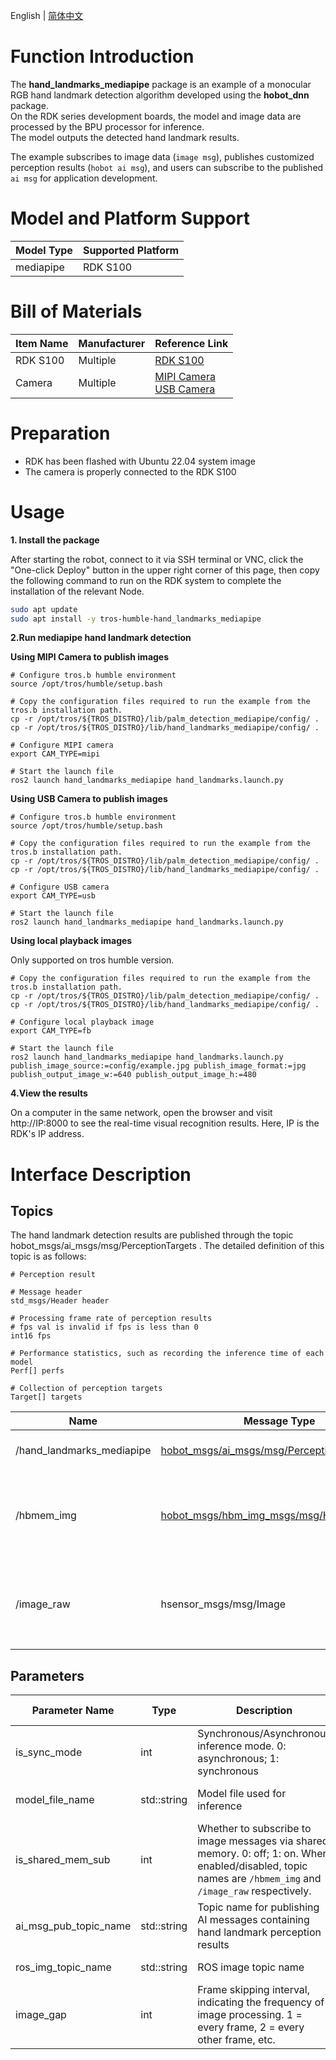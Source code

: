 English | [简体中文](./README_cn.md)

# Function Introduction

The **hand_landmarks_mediapipe** package is an example of a monocular RGB hand landmark detection algorithm developed using the **hobot_dnn** package.  
On the RDK series development boards, the model and image data are processed by the BPU processor for inference.  
The model outputs the detected hand landmark results.

The example subscribes to image data (`image msg`), publishes customized perception results (`hobot ai msg`), and users can subscribe to the published `ai msg` for application development.

# Model and Platform Support

| Model Type           | Supported Platform |
| :------------------- | ------------------ |
| mediapipe            | RDK S100           |

# Bill of Materials

| Item Name            | Manufacturer | Reference Link                                                                 |
| :------------------- | ------------ | ------------------------------------------------------------------------------ |
| RDK S100             | Multiple     | [RDK S100](https://developer.horizon.cc/rdks100)                               |
| Camera               | Multiple     | [MIPI Camera](https://developer.horizon.cc/nodehubdetail/168958376283445781)<br>[USB Camera](https://developer.horizon.cc/nodehubdetail/168958376283445777) |

# Preparation

- RDK has been flashed with Ubuntu 22.04 system image  
- The camera is properly connected to the RDK S100

# Usage

**1. Install the package**

After starting the robot, connect to it via SSH terminal or VNC, click the "One-click Deploy" button in the upper right corner of this page, then copy the following command to run on the RDK system to complete the installation of the relevant Node.

```bash
sudo apt update
sudo apt install -y tros-humble-hand_landmarks_mediapipe
```

**2.Run mediapipe hand landmark detection**

**Using MIPI Camera to publish images**

```shell
# Configure tros.b humble environment
source /opt/tros/humble/setup.bash

# Copy the configuration files required to run the example from the tros.b installation path.
cp -r /opt/tros/${TROS_DISTRO}/lib/palm_detection_mediapipe/config/ .
cp -r /opt/tros/${TROS_DISTRO}/lib/hand_landmarks_mediapipe/config/ .

# Configure MIPI camera
export CAM_TYPE=mipi

# Start the launch file
ros2 launch hand_landmarks_mediapipe hand_landmarks.launch.py

```

**Using USB Camera to publish images**

```shell
# Configure tros.b humble environment
source /opt/tros/humble/setup.bash

# Copy the configuration files required to run the example from the tros.b installation path.
cp -r /opt/tros/${TROS_DISTRO}/lib/palm_detection_mediapipe/config/ .
cp -r /opt/tros/${TROS_DISTRO}/lib/hand_landmarks_mediapipe/config/ .

# Configure USB camera
export CAM_TYPE=usb

# Start the launch file
ros2 launch hand_landmarks_mediapipe hand_landmarks.launch.py
```

**Using local playback images**

Only supported on tros humble version.

```shell
# Copy the configuration files required to run the example from the tros.b installation path.
cp -r /opt/tros/${TROS_DISTRO}/lib/palm_detection_mediapipe/config/ .
cp -r /opt/tros/${TROS_DISTRO}/lib/hand_landmarks_mediapipe/config/ .

# Configure local playback image
export CAM_TYPE=fb

# Start the launch file
ros2 launch hand_landmarks_mediapipe hand_landmarks.launch.py publish_image_source:=config/example.jpg publish_image_format:=jpg publish_output_image_w:=640 publish_output_image_h:=480

```

**4.View the results**

On a computer in the same network, open the browser and visit http://IP:8000
 to see the real-time visual recognition results.
Here, IP is the RDK's IP address.

# Interface Description

## Topics

The hand landmark detection results are published through the topic hobot_msgs/ai_msgs/msg/PerceptionTargets
.
The detailed definition of this topic is as follows:
```shell
# Perception result

# Message header
std_msgs/Header header

# Processing frame rate of perception results
# fps val is invalid if fps is less than 0
int16 fps

# Performance statistics, such as recording the inference time of each model
Perf[] perfs

# Collection of perception targets
Target[] targets

```

| Name                        | Message Type                                                                                                                          | Description                                                                                                  |
| --------------------------- | ------------------------------------------------------------------------------------------------------------------------------------- | ------------------------------------------------------------------------------------------------------------ |
| /hand\_landmarks\_mediapipe | [hobot\_msgs/ai\_msgs/msg/PerceptionTargets](https://github.com/D-Robotics/hobot_msgs/blob/develop/ai_msgs/msg/PerceptionTargets.msg) | Publishes detected target information                                                                        |
| /hbmem\_img                 | [hobot\_msgs/hbm\_img\_msgs/msg/HbmMsg1080P](https://github.com/D-Robotics/hobot_msgs/blob/develop/hbm_img_msgs/msg/HbmMsg1080P.msg)  | When `is_shared_mem_sub == 1`, subscribes to image data from the previous node via shared memory             |
| /image\_raw                 | hsensor\_msgs/msg/Image                                                                                                               | When `is_shared_mem_sub == 0`, subscribes to image data from the previous node via standard ROS subscription |

## Parameters


| Parameter Name            | Type        | Description                                                                                                                                                 | Required | Supported Configurations          | Default Value               |
| ------------------------- | ----------- | ----------------------------------------------------------------------------------------------------------------------------------------------------------- | -------- | --------------------------------- | --------------------------- |
| is\_sync\_mode            | int         | Synchronous/Asynchronous inference mode. 0: asynchronous; 1: synchronous                                                                                    | No       | 0/1                               | 0                           |
| model\_file\_name         | std::string | Model file used for inference                                                                                                                               | No       | Configured with actual model path | config/hand\_224\_224.hbm   |
| is\_shared\_mem\_sub      | int         | Whether to subscribe to image messages via shared memory. 0: off; 1: on. When enabled/disabled, topic names are `/hbmem_img` and `/image_raw` respectively. | No       | 0/1                               | 1                           |
| ai\_msg\_pub\_topic\_name | std::string | Topic name for publishing AI messages containing hand landmark perception results                                                                           | No       | Configured per deployment         | /hand\_landmarks\_mediapipe |
| ros\_img\_topic\_name     | std::string | ROS image topic name                                                                                                                                        | No       | Configured per deployment         | /image\_raw                 |
| image\_gap                | int         | Frame skipping interval, indicating the frequency of image processing. 1 = every frame, 2 = every other frame, etc.                                         | No       | Configured per deployment         | 1                           |
